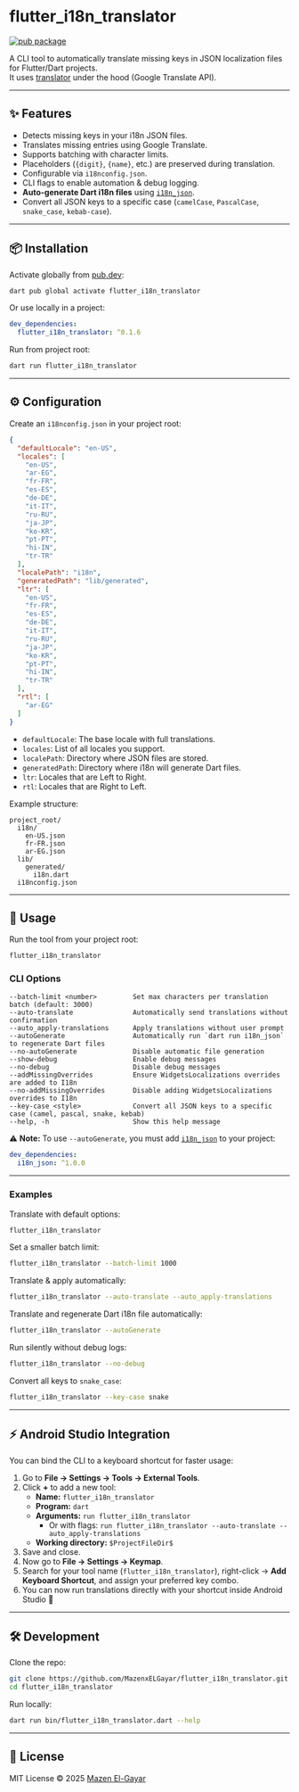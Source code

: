 # flutter_i18n_translator

[![pub package](https://img.shields.io/pub/v/flutter_i18n_translator.svg)](https://pub.dev/packages/flutter_i18n_translator)

A CLI tool to automatically translate missing keys in JSON localization files for Flutter/Dart
projects.  
It uses [translator](https://pub.dev/packages/translator) under the hood (Google Translate API).

---

## ✨ Features

- Detects missing keys in your i18n JSON files.
- Translates missing entries using Google Translate.
- Supports batching with character limits.
- Placeholders (`{digit}`, `{name}`, etc.) are preserved during translation.
- Configurable via `i18nconfig.json`.
- CLI flags to enable automation & debug logging.
- **Auto-generate Dart i18n files** using [`i18n_json`](https://pub.dev/packages/i18n_json).
- Convert all JSON keys to a specific case (`camelCase`, `PascalCase`, `snake_case`, `kebab-case`).

---

## 📦 Installation

Activate globally from [pub.dev](https://pub.dev/packages/flutter_i18n_translator):

```bash
dart pub global activate flutter_i18n_translator
````

Or use locally in a project:

```yaml
dev_dependencies:
  flutter_i18n_translator: ^0.1.6
```

Run from project root:

```bash
dart run flutter_i18n_translator
```

---

## ⚙️ Configuration

Create an `i18nconfig.json` in your project root:

```json
{
  "defaultLocale": "en-US",
  "locales": [
    "en-US",
    "ar-EG",
    "fr-FR",
    "es-ES",
    "de-DE",
    "it-IT",
    "ru-RU",
    "ja-JP",
    "ko-KR",
    "pt-PT",
    "hi-IN",
    "tr-TR"
  ],
  "localePath": "i18n",
  "generatedPath": "lib/generated",
  "ltr": [
    "en-US",
    "fr-FR",
    "es-ES",
    "de-DE",
    "it-IT",
    "ru-RU",
    "ja-JP",
    "ko-KR",
    "pt-PT",
    "hi-IN",
    "tr-TR"
  ],
  "rtl": [
    "ar-EG"
  ]
}
```

* `defaultLocale`: The base locale with full translations.
* `locales`: List of all locales you support.
* `localePath`: Directory where JSON files are stored.
* `generatedPath`: Directory where i18n will generate Dart files.
* `ltr`: Locales that are Left to Right.
* `rtl`: Locales that are Right to Left.

Example structure:

```
project_root/
  i18n/
    en-US.json
    fr-FR.json
    ar-EG.json
  lib/
    generated/
      i18n.dart
  i18nconfig.json
```

---

## 🚀 Usage

Run the tool from your project root:

```bash
flutter_i18n_translator
```

### CLI Options

```
--batch-limit <number>         Set max characters per translation batch (default: 3000)
--auto-translate               Automatically send translations without confirmation
--auto_apply-translations      Apply translations without user prompt
--autoGenerate                 Automatically run `dart run i18n_json` to regenerate Dart files
--no-autoGenerate              Disable automatic file generation
--show-debug                   Enable debug messages
--no-debug                     Disable debug messages
--addMissingOverrides          Ensure WidgetsLocalizations overrides are added to I18n
--no-addMissingOverrides       Disable adding WidgetsLocalizations overrides to I18n
--key-case <style>             Convert all JSON keys to a specific case (camel, pascal, snake, kebab)
--help, -h                     Show this help message
```

⚠️ **Note:** To use `--autoGenerate`, you must add [`i18n_json`](https://pub.dev/packages/i18n_json)
to your project:

```yaml
dev_dependencies:
  i18n_json: ^1.0.0
```

---

### Examples

Translate with default options:

```bash
flutter_i18n_translator
```

Set a smaller batch limit:

```bash
flutter_i18n_translator --batch-limit 1000
```

Translate & apply automatically:

```bash
flutter_i18n_translator --auto-translate --auto_apply-translations
```

Translate and regenerate Dart i18n file automatically:

```bash
flutter_i18n_translator --autoGenerate
```

Run silently without debug logs:

```bash
flutter_i18n_translator --no-debug
```

Convert all keys to `snake_case`:

```bash
flutter_i18n_translator --key-case snake
```
---
## ⚡ Android Studio Integration

You can bind the CLI to a keyboard shortcut for faster usage:

1. Go to **File → Settings → Tools → External Tools**.
2. Click **+** to add a new tool:
    - **Name:** `flutter_i18n_translator`
    - **Program:** `dart`
    - **Arguments:** `run flutter_i18n_translator`
        - Or with flags: `run flutter_i18n_translator --auto-translate --auto_apply-translations`
    - **Working directory:** `$ProjectFileDir$`
3. Save and close.
4. Now go to **File → Settings → Keymap**.
5. Search for your tool name (`flutter_i18n_translator`), right-click → **Add Keyboard Shortcut**, and assign your preferred key combo.
6. You can now run translations directly with your shortcut inside Android Studio 🎉

---

## 🛠 Development

Clone the repo:

```bash
git clone https://github.com/MazenxELGayar/flutter_i18n_translator.git
cd flutter_i18n_translator
```

Run locally:

```bash
dart run bin/flutter_i18n_translator.dart --help
```

---

## 📄 License

MIT License © 2025 [Mazen El-Gayar](https://github.com/MazenxELGayar)